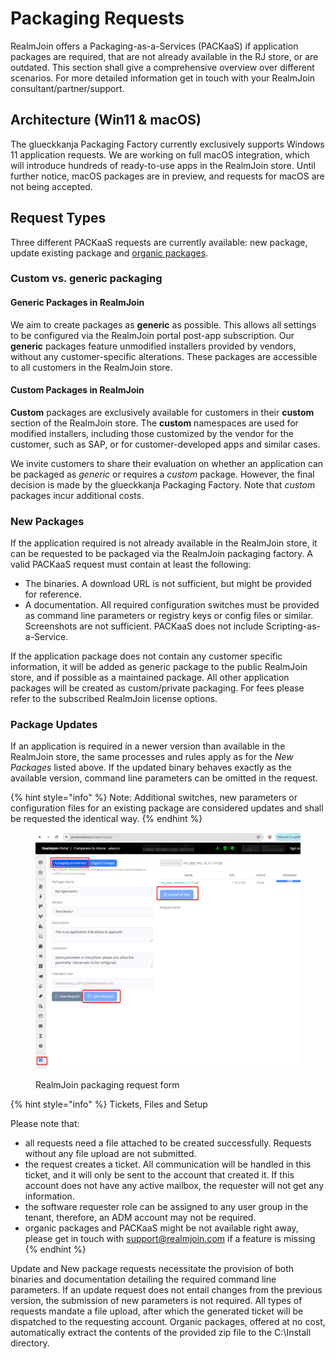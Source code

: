 # Packaging Requests

RealmJoin offers a Packaging-as-a-Services (PACKaaS) if application packages are required, that are not already available in the RJ store, or are outdated. This section shall give a comprehensive overview over different scenarios. For more detailed information get in touch with your RealmJoin consultant/partner/support.&#x20;

## Architecture (Win11 & macOS)

The glueckkanja Packaging Factory currently exclusively supports Windows 11 application requests. We are working on full macOS integration, which will introduce hundreds of ready-to-use apps in the RealmJoin store. Until further notice, macOS packages are in preview, and requests for macOS are not being accepted.

## Request Types

Three different PACKaaS requests are currently available: new package, update existing package and [organic packages](organic-packages.md).&#x20;

### Custom vs. generic packaging

#### Generic Packages in RealmJoin

We aim to create packages as **generic** as possible. This allows all settings to be configured via the RealmJoin portal post-app subscription. Our **generic** packages feature unmodified installers provided by vendors, without any customer-specific alterations. These packages are accessible to all customers in the RealmJoin store.

#### Custom Packages in RealmJoin

**Custom** packages are exclusively available for customers in their **custom** section of the RealmJoin store. The **custom** namespaces are used for modified installers, including those customized by the vendor for the customer, such as SAP, or for customer-developed apps and similar cases.

We invite customers to share their evaluation on whether an application can be packaged as _generic_ or requires a _custom_ package. However, the final decision is made by the glueckkanja Packaging Factory. Note that _custom_ packages incur additional costs.

### New Packages

If the application required is not already available in the RealmJoin store, it can be requested to be packaged via the RealmJoin packaging factory. A valid PACKaaS request must contain at least the following:&#x20;

* The binaries. A download URL is not sufficient, but might be provided for reference.&#x20;
* A documentation. All required configuration switches must be provided as command line parameters or registry keys or config files or similar. Screenshots are not sufficient. PACKaaS does not include Scripting-as-a-Service.&#x20;

If the application package does not contain any customer specific information, it will be added as generic package to the public RealmJoin store, and if possible as a maintained package. All other application packages will be created as custom/private packaging. For fees please refer to the subscribed RealmJoin license options.&#x20;

### Package Updates

If an application is required in a newer version than available in the RealmJoin store, the same processes and rules apply as for the _New Packages_ listed above. If the updated binary behaves exactly as the available version, command line parameters can be omitted in the request.

{% hint style="info" %}
Note: Additional switches, new parameters or configuration files for an existing package are considered updates and shall be requested the identical way.
{% endhint %}

<figure><img src="../../../../.gitbook/assets/image (307).png" alt=""><figcaption><p>RealmJoin packaging request form</p></figcaption></figure>



{% hint style="info" %}
Tickets, Files and Setup

Please note that:

* all requests need a file attached to be created successfully. Requests without any file upload are not submitted.
* the request creates a ticket. All communication will be handled in this ticket, and it will only be sent to the account that created it. If this account does not have any active mailbox, the requester will not get any information.&#x20;
* the software requester role can be assigned to any user group in the tenant, therefore, an ADM account may not be required.&#x20;
* organic packages and PACKaaS might be not available right away, please get in touch with support@realmjoin.com if a feature is missing
{% endhint %}

Update and New package requests necessitate the provision of both binaries and documentation detailing the required command line parameters. If an update request does not entail changes from the previous version, the submission of new parameters is not required. All types of requests mandate a file upload, after which the generated ticket will be dispatched to the requesting account. Organic packages, offered at no cost, automatically extract the contents of the provided zip file to the C:\Install directory.

